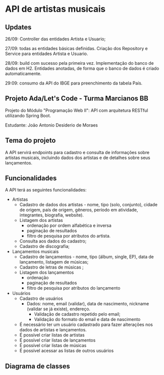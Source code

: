 # API de artistas musicais

## Updates

26/09: Controller das entidades Artista e Usuario;

27/09: todas as entidades básicas definidas. Criação dos Repository e Service para entidades Artista e Usuario.

28/09: build com sucesso pela primeira vez. Implementação do banco de dados em H2. Entidades anotadas, de forma que o banco de dados é criado automaticamente.

29:09: consumo da API do IBGE para preenchimento da tabela País.

## Projeto Ada/Let's Code - Turma Marcianos BB

Projeto do Módulo "Programação Web II": API com arquitetura RESTful utilizando Spring Boot.

Estudante: João Antonio Desiderio de Moraes

## Tema do projeto

A API servirá endpoints para cadastro e consulta de informações sobre artistas musicais, incluindo dados dos artistas e de detalhes sobre seus lançamentos.

## Funcionalidades

A API terá as seguintes funcionalidades:
- Artistas 
  - Cadastro de dados dos artistas - nome, tipo (solo, conjunto), cidade de origem, país de origem, gêneros, período em atividade, integrantes, biografia, website).
  - Listagem dos artistas 
    - ordenação por ordem alfabética e inversa
    - paginação de resultados
    - filtro de pesquisa por atributos do artista.
  - Consulta aos dados do cadastro;
  - Cadastro de discografia;
- Lançamentos musicais 
  - Cadastro de lançamentos - nome, tipo (álbum, single, EP), data de lançamento, listagem de músicas;
  - Cadastro de letras de músicas ;
  - Listagem dos lançamentos
    - ordenação
    - paginação de resultados
    - filtro de pesquisa por atributos do lançamento
- Usuários
  - Cadastro de usuários
    - Dados: nome, email (validar), data de nascimento, nickname (validar se já existe), endereço.
      - Validação de cadastro repetido pelo email;
      - Validação do formato do email e data de nascimento
  - É necessário ter um usuário cadastrado para fazer alterações nos dados de artistas e lançamentos.
  - É possível criar listas de artistas
  - É possível criar listas de lançamentos
  - É possível criar listas de músicas
  - É possível acessar as listas de outros usuários

## Diagrama de classes
